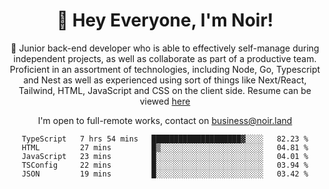 <div align="center">

<h1 align="center">👋 Hey Everyone, I'm Noir! </h1>
  
<p>
  
 🎉 Junior back-end developer who is able to effectively self-manage during independent projects, as well as collaborate as part of a productive team. Proficient in an assortment of technologies, including Node, Go, Typescript and Nest as well as experienced using sort of things like Next/React, Tailwind, HTML, JavaScript and CSS on the client side. Resume can be viewed [here](https://cdn.noir.land/resume)

</p>
   
<p align="center">

  I'm open to full-remote works, contact on [business@noir.land](mailto:business@noir.land) 
 
 </p>
   

  
<!--START_SECTION:waka-->

```text
TypeScript   7 hrs 54 mins   ████████████████████▓░░░░   82.23 %
HTML         27 mins         █▒░░░░░░░░░░░░░░░░░░░░░░░   04.81 %
JavaScript   23 mins         █░░░░░░░░░░░░░░░░░░░░░░░░   04.01 %
TSConfig     22 mins         █░░░░░░░░░░░░░░░░░░░░░░░░   03.94 %
JSON         19 mins         █░░░░░░░░░░░░░░░░░░░░░░░░   03.42 %
```

<!--END_SECTION:waka-->

